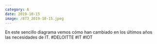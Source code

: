 ```yaml
--- 
category: A 
date: 2019-10-15 
image: /873_2019-10-15.jpeg 
--- 
```


En este sencillo diagrama vemos cómo han cambiado en los últimos años las necesidades de IT. #DELOITTE #IT #IOT
